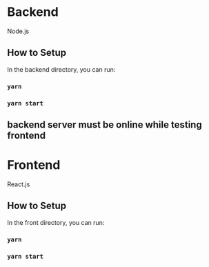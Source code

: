 # Backend
Node.js

## How to Setup

In the backend directory, you can run:

### `yarn`

### `yarn start`

## backend server must be online while testing frontend

# Frontend
React.js

## How to Setup

In the front directory, you can run:

### `yarn`

### `yarn start`
